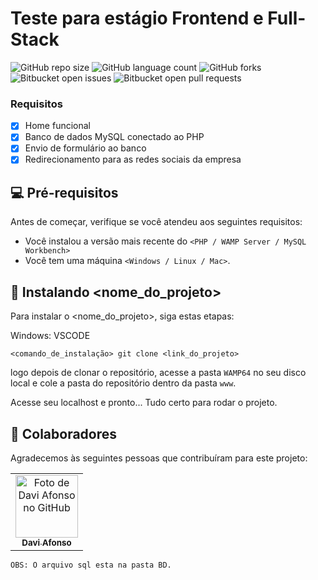 # Teste para estágio Frontend e Full-Stack

![GitHub repo size](https://img.shields.io/github/repo-size/DaviAfonso88/teste-frontend-developer)
![GitHub language count](https://img.shields.io/github/languages/count/DaviAfonso88/teste-frontend-developer)
![GitHub forks](https://img.shields.io/github/forks/DaviAfonso88/teste-frontend-developer)
![Bitbucket open issues](https://img.shields.io/bitbucket/issues/DaviAfonso88/teste-frontend-developer)
![Bitbucket open pull requests](https://img.shields.io/bitbucket/pr-raw/DaviAfonso88/teste-frontend-developer)


### Requisitos

- [x] Home funcional
- [x] Banco de dados MySQL conectado ao PHP
- [x] Envio de formulário ao banco
- [x] Redirecionamento para as redes sociais da     empresa

## 💻 Pré-requisitos

Antes de começar, verifique se você atendeu aos seguintes requisitos:

* Você instalou a versão mais recente do `<PHP / WAMP Server / MySQL Workbench>`
* Você tem uma máquina `<Windows / Linux / Mac>`.


## 🚀 Instalando <nome_do_projeto>

Para instalar o <nome_do_projeto>, siga estas etapas:

Windows: VSCODE 
```
<comando_de_instalação> git clone <link_do_projeto>
```

logo depois de clonar o repositório, acesse a pasta `WAMP64` no seu disco local e cole a pasta do repositório dentro da pasta `www`.

Acesse seu localhost e pronto... Tudo certo para rodar o projeto.


## 🤝 Colaboradores

Agradecemos às seguintes pessoas que contribuíram para este projeto:

<table>
  <tr>
    <td align="center">
      <a href="#">
         <img src="https://avatars.githubusercontent.com/u/89953265?v=4" width="100px;" alt="Foto de Davi Afonso no GitHub"/><br>
        <sub>
          <b>Davi Afonso</b>
        </sub>
      </a>
    </td>
</table>

 ``` OBS: O arquivo sql esta na pasta BD. ```


